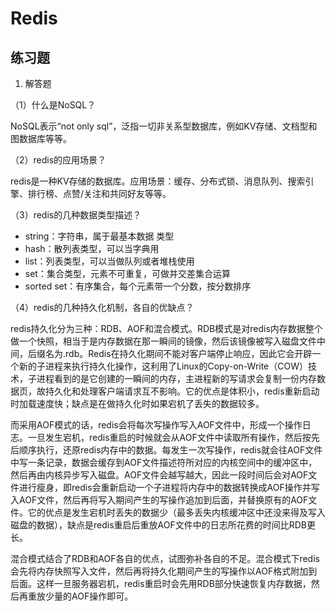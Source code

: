 # Redis

## 练习题

1. 解答题

（1）什么是NoSQL？

NoSQL表示“not only sql”，泛指一切非关系型数据库，例如KV存储、文档型和图数据库等等。

（2）redis的应用场景？

redis是一种KV存储的数据库。应用场景：缓存、分布式锁、消息队列、搜索引擎、排行榜、点赞/关注和共同好友等等。

（3）redis的几种数据类型描述？

* string：字符串，属于最基本数据 类型
* hash：散列表类型，可以当字典用
* list：列表类型，可以当做队列或者堆栈使用
* set：集合类型，元素不可重复，可做并交差集合运算
* sorted set：有序集合，每个元素带一个分数，按分数排序

（4）redis的几种持久化机制，各自的优缺点？

redis持久化分为三种：RDB、AOF和混合模式。RDB模式是对redis内存数据整个做一个快照，相当于是内存数据在那一瞬间的镜像，然后该镜像被写入磁盘文件中间，后缀名为.rdb。Redis在持久化期间不能对客户端停止响应，因此它会开辟一个新的子进程来执行持久化操作，这利用了Linux的Copy-on-Write（COW）技术，子进程看到的是它创建的一瞬间的内存，主进程新的写请求会复制一份内存数据页，故持久化和处理客户端请求互不影响。它的优点是体积小，redis重新启动时加载速度快；缺点是在做持久化时如果宕机了丢失的数据较多。

而采用AOF模式的话，redis会将每次写操作写入AOF文件中，形成一个操作日志。一旦发生宕机，redis重启的时候就会从AOF文件中读取所有操作，然后按先后顺序执行，还原redis内存中的数据。每发生一次写操作，redis就会往AOF文件中写一条记录，数据会缓存到AOF文件描述符所对应的内核空间中的缓冲区中，然后再由内核异步写入磁盘。AOF文件会越写越大，因此一段时间后会对AOF文件进行瘦身，即redis会重新启动一个子进程将内存中的数据转换成AOF操作并写入AOF文件，然后再将写入期间产生的写操作追加到后面，并替换原有的AOF文件。它的优点是发生宕机时丢失的数据少（最多丢失内核缓冲区中还没来得及写入磁盘的数据），缺点是redis重启后重放AOF文件中的日志所花费的时间比RDB更长。

混合模式结合了RDB和AOF各自的优点，试图弥补各自的不足。混合模式下redis会先将内存快照写入文件，然后再将持久化期间产生的写操作以AOF格式附加到后面。这样一旦服务器宕机，redis重启时会先用RDB部分快速恢复内存数据，然后再重放少量的AOF操作即可。